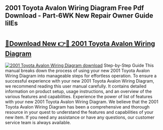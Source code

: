 ## 2001 Toyota Avalon Wiring Diagram Free Pdf Download - Part-6WK New Repair Owner Guide lilEs

# <h2><a href="http://dfqd3v6.blite.top/?on=2001+Toyota+Avalon+Wiring+Diagram">🔗Download New 👉🔴 2001 Toyota Avalon Wiring Diagram</a></h2>

[![2001 Toyota Avalon Wiring Diagram download](https://i.imgur.com/lujVjoI.png)](http://dfqd3v6.blite.top/?on=2001+Toyota+Avalon+Wiring+Diagram)
Step-by-Step Guide This manual breaks down the process of using your new 2001 Toyota Avalon Wiring Diagram into manageable steps for effortless operation. To ensure a successful experience with your new 2001 Toyota Avalon Wiring Diagram, we recommend reading this user manual carefully. It contains detailed information on product setup, usage instructions, and an overview of the various features and capabilities. Experience the power of list of features with your new 2001 Toyota Avalon Wiring Diagram. We believe that the 2001 Toyota Avalon Wiring Diagram has been a comprehensive and thorough resource in your quest to understand the features and capabilities of your new item. If you need any assistance or have any questions, our customer service team is always available.
